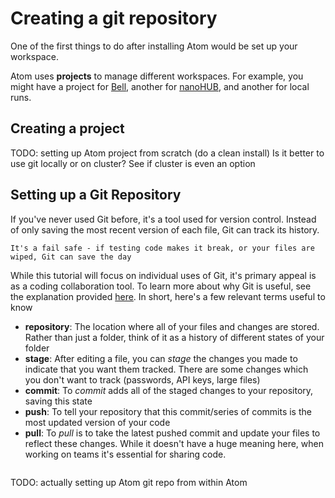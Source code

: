 # Creating a git repository

One of the first things to do after installing Atom would be set up your workspace.

Atom uses **projects** to manage different workspaces. For example, you might have a project for [Bell](https://www.rcac.purdue.edu/compute/bell), another for [nanoHUB](https://nanohub.org/), and another for local runs.

## Creating a project
TODO: setting up Atom project from scratch (do a clean install)
Is it better to use git locally or on cluster? See if cluster is even an option

## Setting up a Git Repository
If you've never used Git before, it's a tool used for version control. Instead of only saving the most recent version of each file, Git can track its history.

```{attention} Why go through the hassle of Git?
It's a fail safe - if testing code makes it break, or your files are wiped, Git can save the day
```

While this tutorial will focus on individual uses of Git, it's primary appeal is as a coding collaboration tool. To learn more about why Git is useful, see the explanation provided [here](https://www.practicaldatascience.org/html/git_and_github.html). In short, here's a few relevant terms useful to know
- **repository**: The location where all of your files and changes are stored. Rather than just a folder, think of it as a history of different states of your folder
- **stage**: After editing a file, you can *stage* the changes you made to indicate that you want them tracked. There are some changes which you don't want to track (passwords, API keys, large files)
- **commit**: To *commit* adds all of the staged changes to your repository, saving this state
- **push**: To tell your repository that this commit/series of commits is the most updated version of your code
- **pull**: To *pull* is to take the latest pushed commit and update your files to reflect these changes. While it doesn't have a huge meaning here, when working on teams it's essential for sharing code.

```{note} If you don't already have a GitHub account, you can create one [here](https://www.google.com/url?sa=t&rct=j&q=&esrc=s&source=web&cd=&cad=rja&uact=8&ved=2ahUKEwjasK_F8qL3AhVuhHIEHea9BmkQFnoECAkQAQ&url=https%3A%2F%2Fgithub.com%2Fjoin&usg=AOvVaw0H9TK-nu7JfXaoNeNMgJEk)
```

TODO: actually setting up Atom git repo from within Atom
